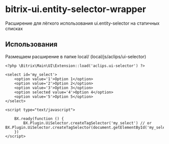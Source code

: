 # bitrix-ui.entity-selector-wrapper
Расширение для лёгкого использования ui.entity-selector на статичных списках

## Использования

Размещаем расширение в папке local/ (local/js/aclips/ui-selector)

```
<?php \Bitrix\Main\UI\Extension::load('aclips.ui-selector') ?>

<select id='my_select'>
    <option value='1'>Option 1</option>  
    <option value='2'>Option 2</option>  
    <option value='3'>Option 3</option>  
    <option selected value='4'>Option 4</option>  
    <option value='5'>Option 5</option>  
</select>

<script type="text/javascript">

    BX.ready(function () {
        BX.Plugin.UiSelector.createTagSelector('my_select') // or BX.Plugin.UiSelector.createTagSelector(document.getElementById('my_select'))
    })
</script>
```
